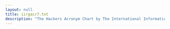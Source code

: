 ```yaml
---
layout: null
title: iirgacr7.txt
description: "The Hackers Acronym Chart by The International Information Retrieval Guid Version 7 (February 6, 1993)"
---
```

